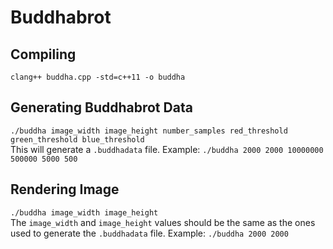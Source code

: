 # Buddhabrot
## Compiling
`clang++ buddha.cpp -std=c++11 -o buddha`  
## Generating Buddhabrot Data
`./buddha image_width image_height number_samples red_threshold green_threshold blue_threshold`  
This will generate a `.buddhadata` file. 
Example: `./buddha 2000 2000 10000000 500000 5000 500`  
## Rendering Image
`./buddha image_width image_height`  
The `image_width` and `image_height` values should be the same as the ones used to generate the `.buddhadata` file. 
Example: `./buddha 2000 2000`
